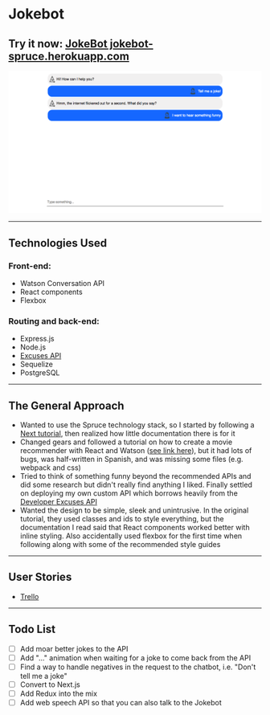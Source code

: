 # Jokebot

## Try it now: [JokeBot jokebot-spruce.herokuapp.com](https://jokebot-spruce.herokuapp.com/)

![alt text](public/images/jokebot.png "Jokebot")

-----------------------------
## Technologies Used

### Front-end: 
* Watson Conversation API
* React components
* Flexbox

### Routing and back-end:
* Express.js 
* Node.js
* [Excuses API](https://excuses-api.herokuapp.com/)
* Sequelize
* PostgreSQL

-----------------------------
## The General Approach

* Wanted to use the Spruce technology stack, so I started by following a [Next tutorial](https://learnnextjs.com/), then realized how little documentation there is for it
* Changed gears and followed a tutorial on how to create a movie recommender with React and Watson ([see link here](https://developer.ibm.com/recipes/tutorials/how-to-create-a-chatbot-of-movie-recommendations-with-reactjs-and-connect-it-to-facebook-messenger/)), but it had lots of bugs, was half-written in Spanish, and was missing some files (e.g. webpack and css) 
* Tried to think of something funny beyond the recommended APIs and did some research but didn't really find anything I liked. Finally settled on deploying my own custom API which borrows heavily from the [Developer Excuses API](http://developerexcuses.com/)
* Wanted the design to be simple, sleek and unintrusive. In the original tutorial, they used classes and ids to style everything, but the documentation I read said that React components worked better with inline styling. Also accidentally used flexbox for the first time when following along with some of the recommended style guides

-----------------------------
## User Stories

* [Trello](https://trello.com/b/LJw06k0d/react-chatbot)

-----------------------------
## Todo List

- [ ] Add moar better jokes to the API
- [ ] Add "..." animation when waiting for a joke to come back from the API
- [ ] Find a way to handle negatives in the request to the chatbot, i.e. "Don't tell me a joke"
- [ ] Convert to Next.js
- [ ] Add Redux into the mix
- [ ] Add web speech API so that you can also talk to the Jokebot